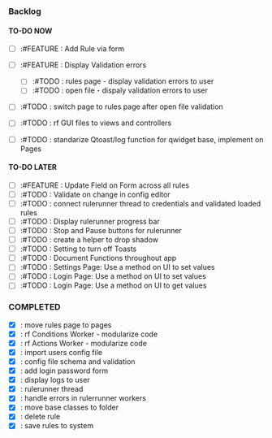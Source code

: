 ### Backlog

#### TO-DO NOW

- [ ] :#FEATURE : Add Rule via form

- [ ] :#FEATURE : Display Validation errors
  - [ ] :#TODO : rules page - display validation errors to user
  - [ ] :#TODO : open file - dispaly validation errors to user
- [ ] :#TODO : switch page to rules page after open file validation
- [ ] :#TODO : rf GUI files to views and controllers
- [ ] :#TODO : standarize Qtoast/log function for qwidget base, implement on Pages

#### TO-DO LATER

- [ ] :#FEATURE : Update Field on Form across all rules
- [ ] :#TODO : Validate on change in config editor
- [ ] :#TODO : connect rulerunner thread to credentials and validated loaded rules
- [ ] :#TODO : Display rulerunner progress bar
- [ ] :#TODO : Stop and Pause buttons for rulerunner
- [ ] :#TODO : create a helper to drop shadow
- [ ] :#TODO : Setting to turn off Toasts
- [ ] :#TODO : Document Functions throughout app
- [ ] :#TODO : Settings Page: Use a method on UI to set values
- [ ] :#TODO : Login Page: Use a method on UI to set values
- [ ] :#TODO : Login Page: Use a method on UI to get values

### COMPLETED

- [x] : move rules page to pages
- [x] : rf Conditions Worker - modularize code
- [x] : rf Actions Worker - modularize code
- [x] : import users config file
- [x] : config file schema and validation
- [x] : add login password form
- [x] : display logs to user
- [x] : rulerunner thread
- [x] : handle errors in rulerrunner workers
- [x] : move base classes to folder
- [x] : delete rule
- [x] : save rules to system
